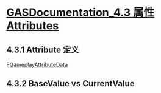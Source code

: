 # [GASDocumentation_4.3 属性 Attributes](https://zhuanlan.zhihu.com/p/145212673)

## 4.3.1 Attribute 定义

[FGameplayAttributeData](https://docs.unrealengine.com/4.27/en-US/API/Plugins/GameplayAbilities/FGameplayAttributeData/)

## 4.3.2 BaseValue vs CurrentValue